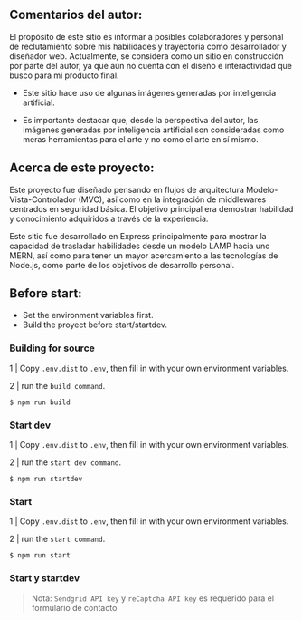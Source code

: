 ## Comentarios del autor:

El propósito de este sitio es informar a posibles colaboradores y personal de reclutamiento sobre mis habilidades y trayectoria como desarrollador y diseñador web. Actualmente, se considera como un sitio en construcción por parte del autor, ya que aún no cuenta con el diseño e interactividad que busco para mi producto final.

- Este sitio hace uso de algunas imágenes generadas por inteligencia artificial.

- Es importante destacar que, desde la perspectiva del autor, las imágenes generadas por inteligencia artificial son consideradas como meras herramientas para el arte y no como el arte en sí mismo.


## Acerca de este proyecto:

Este proyecto fue diseñado pensando en flujos de arquitectura Modelo-Vista-Controlador (MVC), así como en la integración de middlewares centrados en seguridad básica. El objetivo principal era demostrar habilidad y conocimiento adquiridos a través de la experiencia.

Este sitio fue desarrollado en Express principalmente para mostrar la capacidad de trasladar habilidades desde un modelo LAMP hacia uno MERN, así como para tener un mayor acercamiento a las tecnologías de Node.js, como parte de los objetivos de desarrollo personal.


## Before start:
* Set the environment variables first.
* Build the proyect before start/startdev.


### Building for source

 1 | Copy `.env.dist` to `.env`, then fill in with your own environment variables.

 2 | run the `build command`.

```console
$ npm run build
```


### Start dev

 1 | Copy `.env.dist` to `.env`, then fill in with your own environment variables.

 2 | run the `start dev command`.

```console
$ npm run startdev
```

### Start

 1 | Copy `.env.dist` to `.env`, then fill in with your own environment variables.

 2 | run the `start command`.

```console
$ npm run start
```


### Start y startdev
> Nota: `Sendgrid API key` y `reCaptcha API key` es requerido para el formulario de contacto
